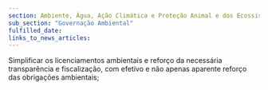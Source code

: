 ```yaml
---
section: Ambiente, Água, Ação Climática e Proteção Animal e dos Ecossistemas
sub_section: "Governação Ambiental"
fulfilled_date:
links_to_news_articles:
---
```


Simplificar os licenciamentos ambientais e reforço da necessária transparência e fiscalização, com efetivo e não apenas aparente reforço das obrigações ambientais;